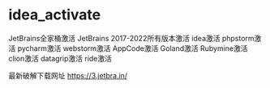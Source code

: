 # idea_activate
JetBrains全家桶激活 JetBrains 2017-2022所有版本激活 idea激活  phpstorm激活 pycharm激活 webstorm激活 AppCode激活 Goland激活 Rubymine激活 clion激活 datagrip激活 ride激活

最新破解下载网址
https://3.jetbra.in/
